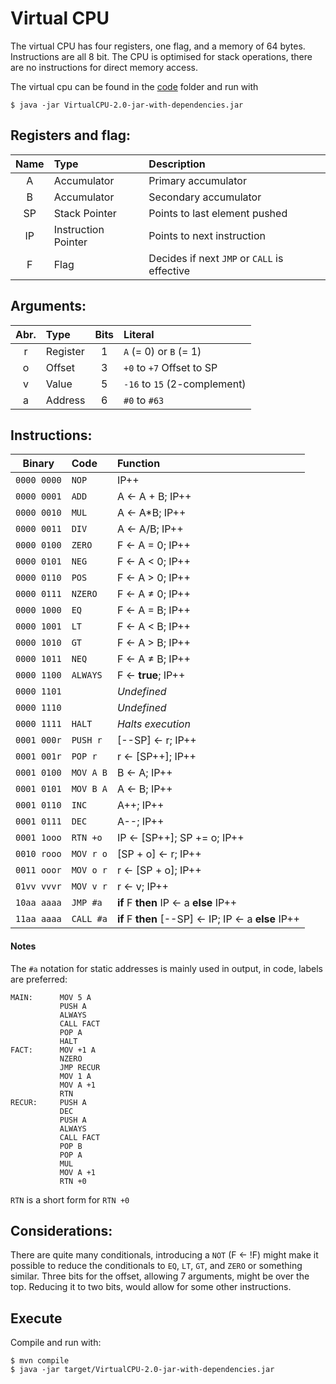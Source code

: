 Virtual CPU
===========

The virtual CPU has four registers, one flag, and a memory of 64 bytes.
Instructions are all 8 bit.
The CPU is optimised for stack operations,
there are no instructions for direct memory access.

The virtual cpu can be found in the [code](https://github.com/cphbus-functional-programming/spring-2018/tree/master/code) folder and run with
```shell
$ java -jar VirtualCPU-2.0-jar-with-dependencies.jar
```

Registers and flag:
-------------------

| Name  | Type                | Description                                  |
| :---: | :------------------ | :------------------------------------------- |
| A     | Accumulator         | Primary accumulator                          |
| B     | Accumulator         | Secondary accumulator                        |
| SP    | Stack Pointer       | Points to last element pushed                |
| IP    | Instruction Pointer | Points to next instruction                   |
| F     | Flag                | Decides if next `JMP` or `CALL` is effective |

Arguments:
----------

| Abr.  | Type        | Bits  | Literal                      |
| :---: |:----------- | :---: | :--------------------------- |
| r     | Register    | 1     | `A` (= 0) or `B` (= 1)       |
| o     | Offset      | 3     | `+0` to `+7` Offset to SP    |
| v     | Value       | 5     | `-16` to `15` (2-complement) |
| a     | Address     | 6     | `#0` to `#63`                |


Instructions:
-------------

| Binary      | Code      | Function                                           |
| :---------: | :-------- | :------------------------------------------------- |
| `0000 0000` | `NOP`     | IP++                                               |
| `0000 0001` | `ADD`     | A ← A + B; IP++                                    |
| `0000 0010` | `MUL`     | A ← A*B; IP++                                      |
| `0000 0011` | `DIV`     | A ← A/B; IP++                                      |
| `0000 0100` | `ZERO`    | F ← A = 0; IP++                                    |
| `0000 0101` | `NEG`     | F ← A < 0; IP++                                    |
| `0000 0110` | `POS`     | F ← A > 0; IP++                                    |
| `0000 0111` | `NZERO`   | F ← A ≠ 0; IP++                                    |
| `0000 1000` | `EQ`      | F ← A = B; IP++                                    |
| `0000 1001` | `LT`      | F ← A < B; IP++                                    |
| `0000 1010` | `GT`      | F ← A > B; IP++                                    |
| `0000 1011` | `NEQ`     | F ← A ≠ B; IP++                                    |
| `0000 1100` | `ALWAYS`  | F ← **true**; IP++                                 |
| `0000 1101` |           | *Undefined*                                        |
| `0000 1110` |           | *Undefined*                                        |
| `0000 1111` | `HALT`    | *Halts execution*                                  |
| `0001 000r` | `PUSH r`  | [--SP] ← r; IP++                                   |
| `0001 001r` | `POP r`   | r ← [SP++]; IP++                                   |
| `0001 0100` | `MOV A B` | B ← A; IP++                                        |
| `0001 0101` | `MOV B A` | A ← B; IP++                                        |
| `0001 0110` | `INC`     | A++; IP++                                          |
| `0001 0111` | `DEC`     | A--; IP++                                          |
| `0001 1ooo` | `RTN +o`  | IP ← [SP++]; SP += o; IP++                         |
| `0010 rooo` | `MOV r o` | [SP + o] ← r; IP++                                 |
| `0011 ooor` | `MOV o r` | r ← [SP + o]; IP++                                 |
| `01vv vvvr` | `MOV v r` | r ← v; IP++                                        |
| `10aa aaaa` | `JMP #a`  | **if** F **then** IP ← a **else** IP++             |
| `11aa aaaa` | `CALL #a` | **if** F **then** [--SP] ← IP; IP ← a **else** IP++|

#### Notes

The `#a` notation for static addresses is mainly used in output,
in code, labels are preferred:
```
MAIN:      MOV 5 A
           PUSH A
           ALWAYS
           CALL FACT
           POP A
           HALT
FACT:      MOV +1 A
           NZERO
           JMP RECUR
           MOV 1 A
           MOV A +1
           RTN
RECUR:     PUSH A
           DEC
           PUSH A
           ALWAYS
           CALL FACT
           POP B
           POP A
           MUL
           MOV A +1
           RTN +0
```
`RTN` is a short form for `RTN +0`

Considerations:
---------------
There are quite many conditionals, introducing a `NOT` (F ← !F) might
make it possible to reduce the conditionals to `EQ`, `LT`, `GT`,
and `ZERO` or something similar. Three bits for the offset,
allowing 7 arguments, might be over the top.
Reducing it to two bits, would allow for some other instructions.

Execute
-------
Compile and run with:
```
$ mvn compile
$ java -jar target/VirtualCPU-2.0-jar-with-dependencies.jar
```
